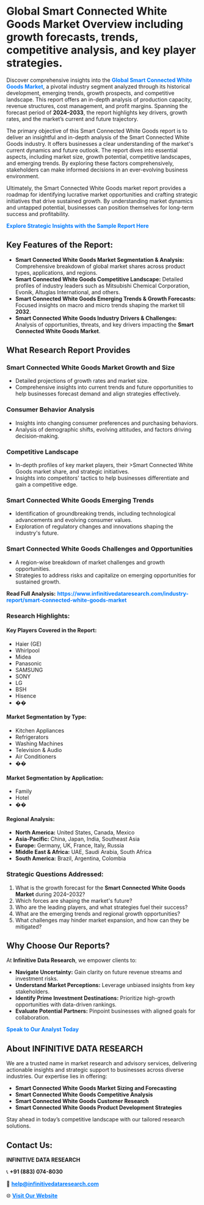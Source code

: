 <h1>Global Smart Connected White Goods Market Overview including growth forecasts, trends, competitive analysis, and key player strategies.</h1>
<p>
Discover comprehensive insights into the 
<a href="https://www.infinitivedataresearch.com/industry-report/smart-connected-white-goods-market" rel="dofollow" style="color: #007BFF; text-decoration: none;"><strong>Global Smart Connected White Goods Market</strong></a>, a pivotal industry segment analyzed through its historical development, emerging trends, growth prospects, and competitive landscape. This report offers an in-depth analysis of production capacity, revenue structures, cost management, and profit margins. Spanning the forecast period of <strong>2024–2033</strong>, the report highlights key drivers, growth rates, and the market’s current and future trajectory.
</p>
<p>
The primary objective of this Smart Connected White Goods report is to deliver an insightful and in-depth analysis of the Smart Connected White Goods industry. It offers businesses a clear understanding of the market's current dynamics and future outlook. The report dives into essential aspects, including market size, growth potential, competitive landscapes, and emerging trends. By exploring these factors comprehensively, stakeholders can make informed decisions in an ever-evolving business environment.
</p>
<p>
Ultimately, the Smart Connected White Goods market report provides a roadmap for identifying lucrative market opportunities and crafting strategic initiatives that drive sustained growth. By understanding market dynamics and untapped potential, businesses can position themselves for long-term success and profitability.
</p>
<p>
<a href="https://www.infinitivedataresearch.com/request-sample/reportId=107988" style="color: #007BFF; text-decoration: none;"><strong>Explore Strategic Insights with the Sample Report Here</strong></a>
</p>

<h2>Key Features of the Report:</h2>
<ul>
<li><strong>Smart Connected White Goods Market Segmentation & Analysis:</strong> Comprehensive breakdown of global market shares across product types, applications, and regions.</li>
<li><strong>Smart Connected White Goods Competitive Landscape:</strong> Detailed profiles of industry leaders such as Mitsubishi Chemical Corporation, Evonik, Altuglas International, and others.</li>
<li><strong>Smart Connected White Goods Emerging Trends & Growth Forecasts:</strong> Focused insights on macro and micro trends shaping the market till <strong>2032</strong>.</li>
<li><strong>Smart Connected White Goods Industry Drivers & Challenges:</strong> Analysis of opportunities, threats, and key drivers impacting the <strong>Smart Connected White Goods Market</strong>.</li>
</ul>

<h2>What Research Report Provides</h2>
<h3>Smart Connected White Goods Market Growth and Size</h3>
<ul>
<li>Detailed projections of growth rates and market size.</li>
<li>Comprehensive insights into current trends and future opportunities to help businesses forecast demand and align strategies effectively.</li>
</ul>

<h3>Consumer Behavior Analysis</h3>
<ul>
<li>Insights into changing consumer preferences and purchasing behaviors.</li>
<li>Analysis of demographic shifts, evolving attitudes, and factors driving decision-making.</li>
</ul>

<h3>Competitive Landscape</h3>
<ul>
<li>In-depth profiles of key market players, their >Smart Connected White Goods market share, and strategic initiatives.</li>
<li>Insights into competitors' tactics to help businesses differentiate and gain a competitive edge.</li>
</ul>

<h3>Smart Connected White Goods Emerging Trends</h3>
<ul>
<li>Identification of groundbreaking trends, including technological advancements and evolving consumer values.</li>
<li>Exploration of regulatory changes and innovations shaping the industry's future.</li>
</ul>

<h3>Smart Connected White Goods Challenges and Opportunities</h3>
<ul>
<li>A region-wise breakdown of market challenges and growth opportunities.</li>
<li>Strategies to address risks and capitalize on emerging opportunities for sustained growth.</li>
</ul>
<p><strong>Read Full Analysis:</strong> <a href="https://www.infinitivedataresearch.com/industry-report/smart-connected-white-goods-market" rel="dofollow" style="color: #007BFF; text-decoration: none;"><strong>https://www.infinitivedataresearch.com/industry-report/smart-connected-white-goods-market</strong></a></p>
<h3>Research Highlights:</h3>
<h4>Key Players Covered in the Report:</h4>
<ul><li>Haier (GE)</li><li>Whirlpool</li><li>Midea</li><li>Panasonic</li><li>SAMSUNG</li><li>SONY</li><li>LG</li><li>BSH</li><li>Hisence</li><li>��</li></ul>
<h4>Market Segmentation by Type:</h4>
<ul><li>Kitchen Appliances</li><li>Refrigerators</li><li>Washing Machines</li><li>Television &amp; Audio</li><li>Air Conditioners</li><li>��</li></ul>
<h4>Market Segmentation by Application:</h4>
<ul><li>Family</li><li>Hotel</li><li>��</li></ul>

<h4>Regional Analysis:</h4>
<ul>
<li><strong>North America:</strong> United States, Canada, Mexico</li>
<li><strong>Asia-Pacific:</strong> China, Japan, India, Southeast Asia</li>
<li><strong>Europe:</strong> Germany, UK, France, Italy, Russia</li>
<li><strong>Middle East & Africa:</strong> UAE, Saudi Arabia, South Africa</li>
<li><strong>South America:</strong> Brazil, Argentina, Colombia</li>
</ul>

<h3>Strategic Questions Addressed:</h3>
<ol>
<li>What is the growth forecast for the <strong>Smart Connected White Goods Market</strong> during 2024–2032?</li>
<li>Which forces are shaping the market's future?</li>
<li>Who are the leading players, and what strategies fuel their success?</li>
<li>What are the emerging trends and regional growth opportunities?</li>
<li>What challenges may hinder market expansion, and how can they be mitigated?</li>
</ol>

<h2>Why Choose Our Reports?</h2>
<p>At <strong>Infinitive Data Research</strong>, we empower clients to:</p>
<ul>
<li><strong>Navigate Uncertainty:</strong> Gain clarity on future revenue streams and investment risks.</li>
<li><strong>Understand Market Perceptions:</strong> Leverage unbiased insights from key stakeholders.</li>
<li><strong>Identify Prime Investment Destinations:</strong> Prioritize high-growth opportunities with data-driven rankings.</li>
<li><strong>Evaluate Potential Partners:</strong> Pinpoint businesses with aligned goals for collaboration.</li>
</ul>
<p><a href="https://www.infinitivedataresearch.com/industry-report/smart-connected-white-goods-market" rel="dofollow" style="color: #007BFF; text-decoration: none;"><strong>Speak to Our Analyst Today</strong></a></p>

<h2>About INFINITIVE DATA RESEARCH</h2>
<p>We are a trusted name in market research and advisory services, delivering actionable insights and strategic support to businesses across diverse industries. Our expertise lies in offering:</p>
<ul>
<li><strong>Smart Connected White Goods Market Sizing and Forecasting</strong></li>
<li><strong>Smart Connected White Goods Competitive Analysis</strong></li>
<li><strong>Smart Connected White Goods Customer Research</strong></li>
<li><strong>Smart Connected White Goods Product Development Strategies</strong></li>
</ul>
<p>Stay ahead in today’s competitive landscape with our tailored research solutions.</p>

<h2>Contact Us:</h2>
<p><strong>INFINITIVE DATA RESEARCH</strong></p>
<p>📞 <strong>+91 (883) 074-8030</strong></p>
<p>📧 <strong><a href="mailto:help@infinitivedataresearch.com" style="color: #007BFF;">help@infinitivedataresearch.com</a></strong></p>
<p>🌐 <strong><a href="https://www.infinitivedataresearch.com" rel="dofollow" style="color: #007BFF;">Visit Our Website</a></strong></p>